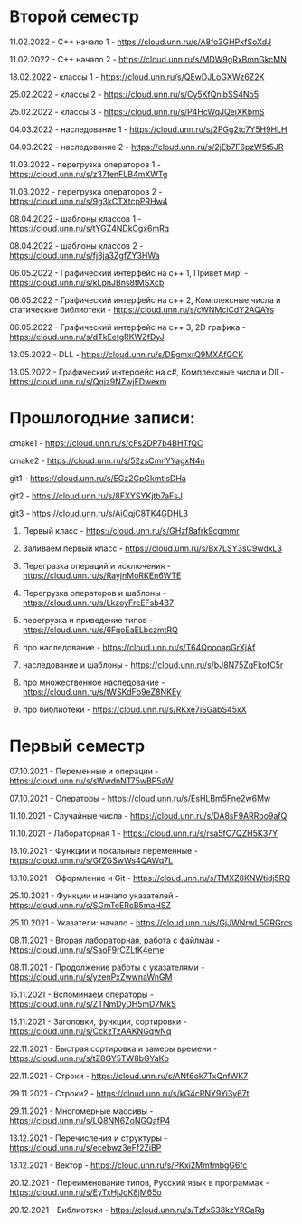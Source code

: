 
# Второй семестр

11.02.2022 - С++ начало 1 - https://cloud.unn.ru/s/A8fo3GHPxfSoXdJ

11.02.2022 - С++ начало 2 - https://cloud.unn.ru/s/MDW9gRxBmnGkcMN

18.02.2022 - классы 1 - https://cloud.unn.ru/s/QEwDJLoGXWz6Z2K

25.02.2022 - классы 2 - https://cloud.unn.ru/s/Cy5KfQnibSS4No5

25.02.2022 - классы 3 - https://cloud.unn.ru/s/P4HcWqJQeiXKbmS

04.03.2022 - наследование 1 - https://cloud.unn.ru/s/2PGg2tc7Y5H9HLH

04.03.2022 - наследование 2 - https://cloud.unn.ru/s/2jEb7F6pzW5t5JR

11.03.2022 - перегрузка операторов 1 - https://cloud.unn.ru/s/z37fenFLB4mXWTg

11.03.2022 - перегрузка операторов 2 - https://cloud.unn.ru/s/9g3kCTXtcpPRHw4

08.04.2022 - шаблоны классов 1 - https://cloud.unn.ru/s/tYGZ4NDkCgx6mRq

08.04.2022 - шаблоны классов 2 - https://cloud.unn.ru/s/fj8ja3ZgfZY3HWa

06.05.2022 - Графический интерфейс на с++ 1, Привет мир! - https://cloud.unn.ru/s/kLpnJBns8tMSXcb

06.05.2022 - Графический интерфейс на с++ 2, Комплексные числа и статические библиотеки - https://cloud.unn.ru/s/cWNMciCdY2AQAYs

06.05.2022 - Графический интерфейс на с++ 3, 2D графика - https://cloud.unn.ru/s/dTkEetgRKWZfDyJ

13.05.2022 - DLL - https://cloud.unn.ru/s/DEgmxrQ9MXAfGCK

13.05.2022 - Графический интерфейс на с#, Комплексные числа и Dll -  https://cloud.unn.ru/s/Qqjz9NZwjFDwexm

# Прошлогодние записи:

cmake1 - https://cloud.unn.ru/s/cFs2DP7b4BHTfQC

cmake2 - https://cloud.unn.ru/s/52zsCmnYYagxN4n

git1 - https://cloud.unn.ru/s/EGz2GpGkmtisDHa

git2 - https://cloud.unn.ru/s/8FXYSYKjtb7aFsJ

git3 - https://cloud.unn.ru/s/AiCqjC8TK4GDHL3

1. Первый класс - https://cloud.unn.ru/s/GHzf8afrk9cgmmr

2. Заливаем первый класс - https://cloud.unn.ru/s/Bx7LSY3sC9wdxL3

3. Перегразка операций и исключения - https://cloud.unn.ru/s/RayjnMoRKEn6WTE

4. Перегрузка операторов и шаблоны - https://cloud.unn.ru/s/LkzoyFreEFsb4B7

5. перегрузка и приведение типов - https://cloud.unn.ru/s/6FqoEaELbczmtRQ

6. про наследование - https://cloud.unn.ru/s/T64QpooapGrXjAf

7. наследование и шаблоны - https://cloud.unn.ru/s/bJ8N75ZqFkofC5r

8. про множественное наследование - https://cloud.unn.ru/s/tWSKdFb9eZ8NKEy

9. про библиотеки - https://cloud.unn.ru/s/RKxe7iSGabS45xX





# Первый семестр

07.10.2021 - Переменные и операции - https://cloud.unn.ru/s/sWwdnNT75wBP5aW 

07.10.2021 - Операторы - https://cloud.unn.ru/s/EsHLBm5Fne2w6Mw

11.10.2021 - Случайные числа - https://cloud.unn.ru/s/DA8sF9ARRbo9afQ

11.10.2021 - Лабораторная 1 - https://cloud.unn.ru/s/rsa5fC7QZH5K37Y

18.10.2021 - Функции и локальные переменные - https://cloud.unn.ru/s/GfZGSwWs4QAWq7L

18.10.2021 - Оформление и Git - https://cloud.unn.ru/s/TMXZ8KNWtidj5RQ

25.10.2021 - Функции и начало указателей - https://cloud.unn.ru/s/SGmTeERcB5maHSZ

25.10.2021 - Указатели: начало - https://cloud.unn.ru/s/GjJWNrwL5GRGrcs

08.11.2021 - Вторая лабораторная, работа с файлмаи - https://cloud.unn.ru/s/SaoF9rCZLtK4eme

08.11.2021 - Продолжение работы с указателями - https://cloud.unn.ru/s/yzenPxZwwnaWnGM

15.11.2021 - Вспоминаем операторы - https://cloud.unn.ru/s/ZTNmDyDH5mD7MkS

15.11.2021 - Заголовки, функции, сортировки - https://cloud.unn.ru/s/CckzTzAAKNGqwNq

22.11.2021 - Быстрая сортировка и замеры времени - https://cloud.unn.ru/s/tZ8GY5TW8bGYaKb

22.11.2021 - Строки - https://cloud.unn.ru/s/ANf6ok7TxQnfWK7

29.11.2021 - Строки2 - https://cloud.unn.ru/s/kG4cRNY9Yi3y67t

29.11.2021 - Многомерные массивы - https://cloud.unn.ru/s/LQ8NN6ZoNGQafP4

13.12.2021 - Перечисления и структуры - https://cloud.unn.ru/s/ecebwz3eFf2ZiBP

13.12.2021 - Вектор - https://cloud.unn.ru/s/PKxi2MmfmbgG6fc

20.12.2021 - Переименование типов, Русский язык в программах - https://cloud.unn.ru/s/EyTxHjJoK8jM65o

20.12.2021 - Библиотеки - https://cloud.unn.ru/s/TzfxS38kzYRCaRg
